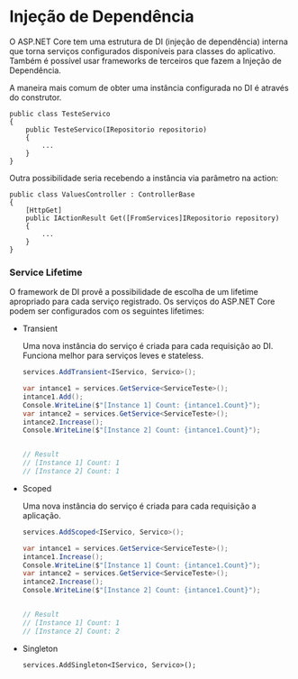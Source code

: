 # Injeção de Dependência

O ASP.NET Core tem uma estrutura de DI (injeção de dependência) interna que torna serviços configurados disponíveis para classes do aplicativo. Também é possível usar frameworks de terceiros que fazem a Injeção de Dependência.

A maneira mais comum de obter uma instância configurada no DI é através do construtor.

```
public class TesteServico
{
    public TesteServico(IRepositorio repositorio)
    {
        ...
    }
}
```

Outra possibilidade seria recebendo a instância via parâmetro na action:

```
public class ValuesController : ControllerBase
{
    [HttpGet]
    public IActionResult Get([FromServices]IRepositorio repository)
    {
        ...
    }
}
```


### Service Lifetime

O framework de DI provê a possibilidade de escolha de um lifetime apropriado para cada serviço registrado. Os serviços do ASP.NET Core podem ser configurados com os seguintes lifetimes:

- Transient

    Uma nova instância do serviço é criada para cada requisição ao DI. Funciona melhor para serviços leves e stateless.

    ```csharp
    services.AddTransient<IServico, Servico>();
    ```

    ```csharp
    var intance1 = services.GetService<ServiceTeste>();
    intance1.Add();
    Console.WriteLine($"[Instance 1] Count: {intance1.Count}");
    var intance2 = services.GetService<ServiceTeste>();
    intance2.Increase();
    Console.WriteLine($"[Instance 2] Count: {intance1.Count}");


    // Result
    // [Instance 1] Count: 1
    // [Instance 2] Count: 1
    ```

- Scoped

    Uma nova instância do serviço é criada para cada requisição a aplicação.

    ```csharp
    services.AddScoped<IServico, Servico>();
    ```

    ```csharp
    var intance1 = services.GetService<ServiceTeste>();
    intance1.Increase();
    Console.WriteLine($"[Instance 1] Count: {intance1.Count}");
    var intance2 = services.GetService<ServiceTeste>();
    intance2.Increase();
    Console.WriteLine($"[Instance 2] Count: {intance1.Count}");


    // Result
    // [Instance 1] Count: 1
    // [Instance 2] Count: 2
    ```

- Singleton

    ```
    services.AddSingleton<IServico, Servico>();
    ```